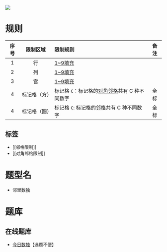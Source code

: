 ![](https://cn.sudoku.today/pic/04/neighboursudoku/68931_255411.png)

# 规则

| 序号  |  限制区域  | 限制规则                         | 备注  |
|:---:|:------:|:-----------------------------|:---:|
|  1  |   行    | [1~9填充]                      |     |
|  2  |   列    | [1~9填充]                      |     |
|  3  |   宫    | [1~9填充]                      |     |
|  4  | 标记格（方） | 标记格 `C`：标记格的[对角邻格]共有 C 种不同数字 | 全标  |
|  4  | 标记格（圆） | 标记格 `C`: 标记格的[邻格]共有 C 种不同数字  | 全标  |

## 标签

- [[邻格限制]]
- [[对角邻格限制]]

# 题型名

- 邻里数独

# 题库

## 在线题库

- [今日数独]【选题不便】

[1~9填充]: ../../../../../rules.md#1to9填充

[邻格]: ../../../../../rules.md#邻格

[对角邻格]: ../../../../../rules.md#对角邻格

[今日数独]: https://cn.sudoku.today/g-neighbourship-sudoku/